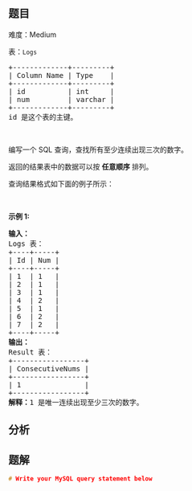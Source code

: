 
## 题目
难度：Medium
<p>表：<code>Logs</code></p>

<pre>
+-------------+---------+
| Column Name | Type    |
+-------------+---------+
| id          | int     |
| num         | varchar |
+-------------+---------+
id 是这个表的主键。</pre>

<p>&nbsp;</p>

<p>编写一个 SQL 查询，查找所有至少连续出现三次的数字。</p>

<p>返回的结果表中的数据可以按 <strong>任意顺序</strong> 排列。</p>

<p>查询结果格式如下面的例子所示：</p>

<p>&nbsp;</p>

<p><strong>示例 1:</strong></p>

<pre>
<strong>输入：</strong>
Logs 表：
+----+-----+
| Id | Num |
+----+-----+
| 1  | 1   |
| 2  | 1   |
| 3  | 1   |
| 4  | 2   |
| 5  | 1   |
| 6  | 2   |
| 7  | 2   |
+----+-----+
<strong>输出：</strong>
Result 表：
+-----------------+
| ConsecutiveNums |
+-----------------+
| 1               |
+-----------------+
<strong>解释：</strong>1 是唯一连续出现至少三次的数字。</pre>

## 分析

## 题解
```cpp
# Write your MySQL query statement below
```